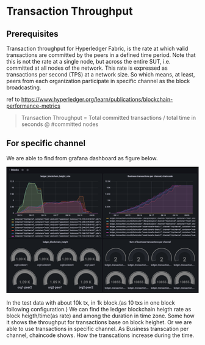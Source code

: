 # Transaction Throughput

## Prerequisites
Transaction throughput for Hyperledger Fabric, is the rate at which valid transactions are committed by the peers in a defined time period. 
Note that this is not the rate at a single node, but across the entire SUT, i.e. committed at all nodes of the network. This rate is expressed as transactions per second (TPS) at a network size.
So which means, at least, peers from each organization participate in specific channel as the block broadcasting.

ref to https://www.hyperledger.org/learn/publications/blockchain-performance-metrics

> Transaction Throughput = Total committed transactions / total time in seconds @ #committed nodes

## For specific channel
We are able to find from grafana dashboard as figure below. 

![Show Transaction Throughput for specific channel](../images/TransactionThroughput.png "Show Transaction Throughput for specific channel")

In the test data with about 10k tx, in 1k block.(as 10 txs in one block following configuration.)
We can find the ledger blockchain heigth rate as block heigth/time(as rate) and among the duration in time zone. Some how it shows the throughput for transactions base on block heighet. Or we are able to use transactions in specific channel. As Business transcation per channel, chaincode shows. How the transcations increase during the time.